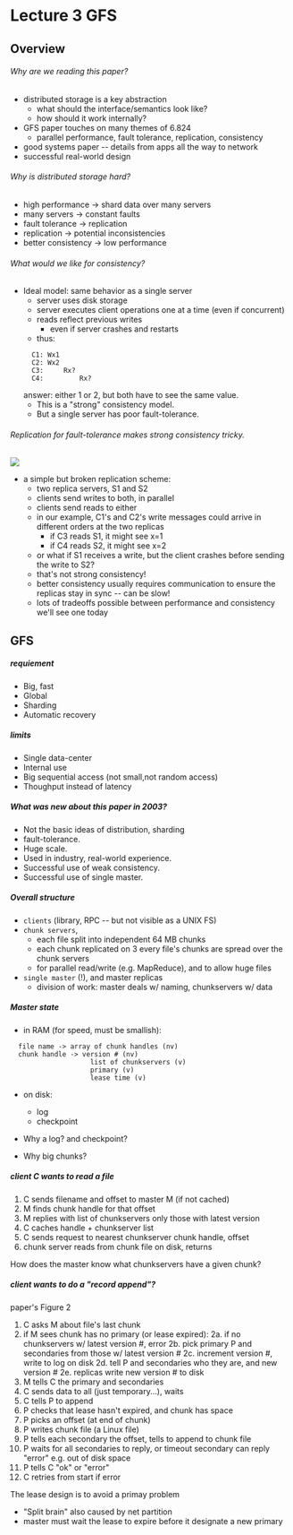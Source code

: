 # Lecture 3 GFS

## Overview
###### Why are we reading this paper?
- distributed storage is a key abstraction
    - what should the interface/semantics look like?
    - how should it work internally?
- GFS paper touches on many themes of 6.824
    - parallel performance, fault tolerance, replication, consistency
- good systems paper -- details from apps all the way to network
- successful real-world design

###### Why is distributed storage hard?
- high performance -> shard data over many servers
- many servers -> constant faults
- fault tolerance -> replication
- replication -> potential inconsistencies
- better consistency -> low performance

###### What would we like for consistency?
- Ideal model: same behavior as a single server
  - server uses disk storage
  - server executes client operations one at a time (even if concurrent)
  - reads reflect previous writes
    - even if server crashes and restarts
  - thus:
  ```
    C1: Wx1
    C2: Wx2
    C3:     Rx?
    C4:         Rx?
  ```  
  answer: either 1 or 2, but both have to see the same value.
  - This is a "strong" consistency model.
  - But a single server has poor fault-tolerance.

###### Replication for fault-tolerance makes strong consistency tricky.
![](images/2020-05-12-12-56-44.png)
- a simple but broken replication scheme:
    - two replica servers, S1 and S2
    - clients send writes to both, in parallel
    - clients send reads to either
  - in our example, C1's and C2's write messages could arrive in different orders at the two replicas
    - if C3 reads S1, it might see x=1
    - if C4 reads S2, it might see x=2
  - or what if S1 receives a write, but the client crashes before sending the write to S2?
  - that's not strong consistency!
  - better consistency usually requires communication to ensure the replicas stay in sync -- can be slow!
  - lots of tradeoffs possible between performance and consistency we'll see one today

## GFS
##### requiement
- Big, fast
- Global
- Sharding
- Automatic recovery

##### limits
- Single data-center
- Internal use
- Big sequential access (not small,not random access)
- Thoughput instead of latency


##### What was new about this paper in 2003?
- Not the basic ideas of distribution, sharding
- fault-tolerance.
- Huge scale.
- Used in industry, real-world experience.
- Successful use of weak consistency.
- Successful use of single master.


##### Overall structure
- `clients` (library, RPC -- but not visible as a UNIX FS)
- `chunk servers`, 
  - each file split into independent 64 MB chunks
  - each chunk replicated on 3 every file's chunks are spread over the chunk servers
  - for parallel read/write (e.g. MapReduce), and to allow huge files
- `single master` (!), and master replicas
  - division of work: master deals w/ naming, chunkservers w/ data

##### Master state
- in RAM (for speed, must be smallish):
```
  file name -> array of chunk handles (nv)
  chunk handle -> version # (nv)
                    list of chunkservers (v)
                    primary (v)
                    lease time (v)
```                    
- on disk:
  -  log
  - checkpoint                    


- Why a log? and checkpoint?
- Why big chunks?

##### client C wants to read a file
  1. C sends filename and offset to master M (if not cached)
  2. M finds chunk handle for that offset
  3. M replies with list of chunkservers only those with latest version
  4. C caches handle + chunkserver list
  5. C sends request to nearest chunkserver chunk handle, offset
  6. chunk server reads from chunk file on disk, returns

How does the master know what chunkservers have a given chunk?

##### client wants to do a "record append"?
  paper's Figure 2
  1. C asks M about file's last chunk
  2. if M sees chunk has no primary (or lease expired):
     2a. if no chunkservers w/ latest version #, error
     2b. pick primary P and secondaries from those w/ latest version #
     2c. increment version #, write to log on disk
     2d. tell P and secondaries who they are, and new version #
     2e. replicas write new version # to disk
  3. M tells C the primary and secondaries
  4. C sends data to all (just temporary...), waits
  5. C tells P to append
  6. P checks that lease hasn't expired, and chunk has space
  7. P picks an offset (at end of chunk)
  8. P writes chunk file (a Linux file)
  9. P tells each secondary the offset, tells to append to chunk file
  10. P waits for all secondaries to reply, or timeout
      secondary can reply "error" e.g. out of disk space
  11. P tells C "ok" or "error"
  12. C retries from start if error

The lease design is to avoid a primay problem
- "Split brain" also caused by net partition
- master must wait the lease to expire before it designate a new primary